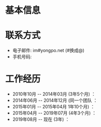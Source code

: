 # 基本信息

# 联系方式

* 电子邮件: im#yongpo.net (#换成@)  
* 手机号码: 

# 工作经历
* 2010年10月 -- 2014年03月  (3年5个月) ：
* 2014年06月 -- 2014年12月  (同一个团队 ：
* 2015年01月 -- 2015年04月  1年10个月) ：
* 2015年04月 -- 2019年07月  (4年3个月) ：
* 2019年08月 -- 现在        (3年)      ： 
